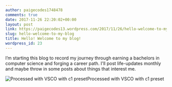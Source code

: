 ```yaml
---
author: paigecodes1748478
comments: true
date: 2017-11-26 22:20:02+00:00
layout: post
link: https://paigecodes13.wordpress.com/2017/11/26/hello-welcome-to-my-blog/
slug: hello-welcome-to-my-blog
title: Hello! Welcome to my blog!
wordpress_id: 23
---
```





I’m starting this blog to record my journey through earning a bachelors in computer science and forging a career path. I'll post life-updates monthly and maybe throw in some posts about things that interest me. 







![Processed with VSCO with c1 preset](https://paigecodes13.files.wordpress.com/2017/11/kmcauliffepic.jpg)Processed with VSCO with c1 preset



